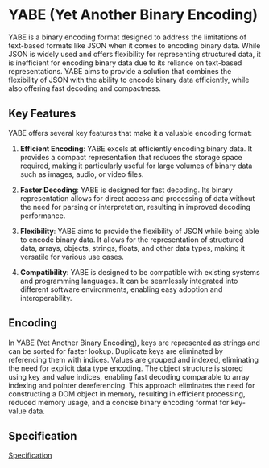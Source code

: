 # YABE (Yet Another Binary Encoding)

YABE is a binary encoding format designed to address the limitations of text-based formats like JSON when it comes to encoding binary data. While JSON is widely used and offers flexibility for representing structured data, it is inefficient for encoding binary data due to its reliance on text-based representations. YABE aims to provide a solution that combines the flexibility of JSON with the ability to encode binary data efficiently, while also offering fast decoding and compactness.

## Key Features

YABE offers several key features that make it a valuable encoding format:

1. **Efficient Encoding**: YABE excels at efficiently encoding binary data. It provides a compact representation that reduces the storage space required, making it particularly useful for large volumes of binary data such as images, audio, or video files.

2. **Faster Decoding**: YABE is designed for fast decoding. Its binary representation allows for direct access and processing of data without the need for parsing or interpretation, resulting in improved decoding performance.

3. **Flexibility**: YABE aims to provide the flexibility of JSON while being able to encode binary data. It allows for the representation of structured data, arrays, objects, strings, floats, and other data types, making it versatile for various use cases.

4. **Compatibility**: YABE is designed to be compatible with existing systems and programming languages. It can be seamlessly integrated into different software environments, enabling easy adoption and interoperability.

## Encoding

In YABE (Yet Another Binary Encoding), keys are represented as strings and can be sorted for faster lookup. Duplicate keys are eliminated by referencing them with indices. Values are grouped and indexed, eliminating the need for explicit data type encoding. The object structure is stored using key and value indices, enabling fast decoding comparable to array indexing and pointer dereferencing. This approach eliminates the need for constructing a DOM object in memory, resulting in efficient processing, reduced memory usage, and a concise binary encoding format for key-value data.

## Specification

[Specification](specification.md)